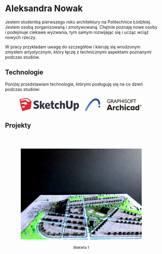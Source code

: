 # Aleksandra Nowak

Jestem studentką pierwszego roku architektury na Politechnice Łódzkiej. Jestem osobą zorganizowaną i zmotywowaną. Chętnie poznaję nowe osoby i podejmuje ciekawe wyzwania, tym samym rozwijając się i ucząc wciąż nowych rzeczy.

W pracy przykładam uwagę do szczegółów i kieruję się wrodzonym zmysłem artystycznym, który łączę z technicznymi aspektami poznanymi podczas studiów.

## Technologie

Poniżej przedstawiam technologie, którymi posługuję się na co dzień podczas studiów:

<div style="margin-top: 1rem; display: flex; flex-direction: row; align-items: center; justify-content: center; flex-wrap: wrap;">
<img src="./images/sketchup.png" alt="Sketchup logo" width="200" style="margin-right: 12px">
<img src="./images/archicad.png" alt="Archicad logo" width="200">
</div>

## Projekty

<div style="margin-top: 4rem; display: flex; flex-direction: column; align-items: center; justify-content: center;">

  <div>
    <img src="./images/makieta1.JPG" alt="Archicad logo" width="400">
    <p style="text-align: center;"><small>Makieta 1</small></p>
  </div>

</div>
